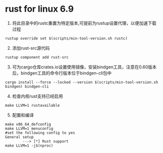 # rust for linux 6.9

1. 将此目录中的rustc重置为特定版本,可提前为rustup设置代理，以便加速下载过程
```
rustup override set $(scripts/min-tool-version.sh rustc)
```
2. 添加rust-src源代码
```
rustup component add rust-src
```
3. 可为cargo仓库crates.io设置使用镜像，安装bindgen工具，注意在0.60版本后，bindgen工具的命令行版本位于bindgen-cli包中
```
cargo install --force --locked --version $(scripts/min-tool-version.sh bindgen) bindgen-cli
```
4. 检查内核rust支持已经启用
```
make LLVM=1 rustavailable
```
5. 配置和编译
```
make x86_64_defconfig
make LLVM=1 menuconfig
#set the following config to yes
General setup
        ---> [*] Rust support
make LLVM=1 -j$(nproc)
```